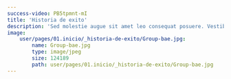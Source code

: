 ```yaml
---
success-video: PB5tpmnt-mI
title: 'Historia de exito'
description: 'Sed molestie augue sit amet leo consequat posuere. Vestibulum ante ipsum primis in faucibus orci luctus et ultrices posuere cubilia Curae; Proin vel ante a orci.'
image:
    user/pages/01.inicio/_historia-de-exito/Group-bae.jpg:
        name: Group-bae.jpg
        type: image/jpeg
        size: 124189
        path: user/pages/01.inicio/_historia-de-exito/Group-bae.jpg
---
```


